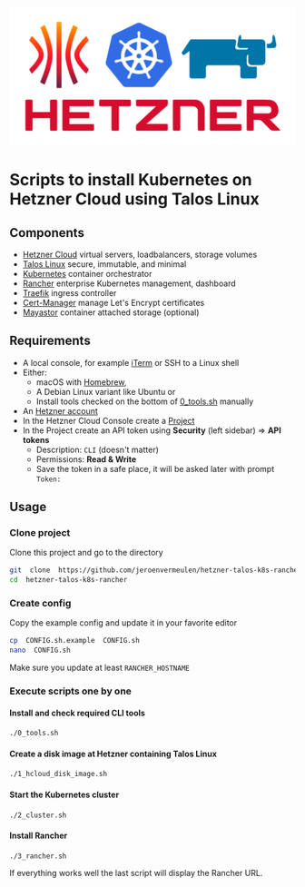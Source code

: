 ![Talos Kubernetes Rancher Hetzner](https://raw.githubusercontent.com/jeroenvermeulen/hetzner-talos-k8s-rancher/master/assets/logo.png)

# Scripts to install Kubernetes on Hetzner Cloud using Talos Linux

## Components
- [Hetzner Cloud](https://www.hetzner.com/cloud) virtual servers, loadbalancers, storage volumes
- [Talos Linux](https://www.talos.dev/) secure, immutable, and minimal
- [Kubernetes](https://kubernetes.io/) container orchestrator
- [Rancher](https://www.rancher.com/) enterprise Kubernetes management, dashboard
- [Traefik](https://traefik.io/traefik/) ingress controller
- [Cert-Manager](https://cert-manager.io/) manage Let's Encrypt certificates
- [Mayastor](https://openebs.io/docs/concepts/mayastor) container attached storage (optional)

## Requirements
- A local console, for example [iTerm](https://iterm2.com/) or SSH to a Linux shell
- Either:
  - macOS with [Homebrew](https://brew.sh/),
  - A Debian Linux variant like Ubuntu or
  - Install tools checked on the bottom of [0_tools.sh](0_tools.sh) manually
- An [Hetzner account](https://accounts.hetzner.com/signUp)
- In the Hetzner Cloud Console create a [Project](https://console.hetzner.cloud/projects)
- In the Project create an API token using **Security** (left sidebar) => **API tokens**
  - Description: `CLI` (doesn't matter)
  - Permissions: **Read & Write**
  - Save the token in a safe place, it will be asked later with prompt `Token:`

## Usage
### Clone project
Clone this project and go to the directory
```bash
git  clone  https://github.com/jeroenvermeulen/hetzner-talos-k8s-rancher.git
cd  hetzner-talos-k8s-rancher
```

### Create config
Copy the example config and update it in your favorite editor
```bash
cp  CONFIG.sh.example  CONFIG.sh
nano  CONFIG.sh
```
Make sure you update at least `RANCHER_HOSTNAME`

### Execute scripts one by one
#### Install and check required CLI tools
```bash
./0_tools.sh
```
#### Create a disk image at Hetzner containing Talos Linux
```bash
./1_hcloud_disk_image.sh
```
#### Start the Kubernetes cluster
```bash
./2_cluster.sh
```
#### Install Rancher
```bash
./3_rancher.sh
```
If everything works well the last script will display the Rancher URL.
